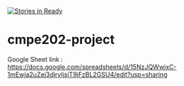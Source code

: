 [![Stories in Ready](https://badge.waffle.io/Akshay2005/cmpe202-project.png?label=ready&title=Ready)](https://waffle.io/Akshay2005/cmpe202-project)
# cmpe202-project 


Google Sheet link : https://docs.google.com/spreadsheets/d/15NzJQWwixC-1mEwja2uZei3djryljsjT9jFzBL2GSU4/edit?usp=sharing
